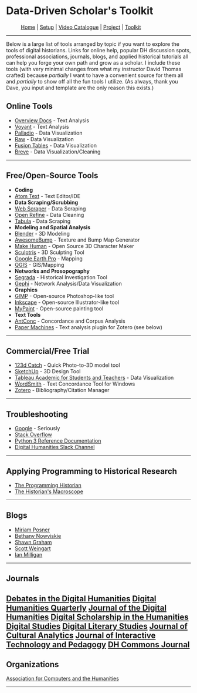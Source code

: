 # Data-Driven Scholar's Toolkit

<figure>
    <p>
        <a href="{{site.baseurl}}/index.html">Home</a> |
        <a href="{{site.baseurl}}/pages/setup.html">Setup</a> |
        <a href="{{site.baseurl}}/pages/Video List.html">Video Catalogue</a> |
        <a href="{{site.baseurl}}/pages/project.html">Project</a> |
        <a href="{{site.baseurl}}/pages/toolkit.html">Toolkit</a>
    </p>
</figure>

---

Below is a large list of tools arranged by topic if you want to explore the tools of digital historians. Links for online help, popular DH discussion spots, professional associations, journals, blogs, and applied historical tutorials all can help you forge your own path and grow as a scholar. I include these tools (with very minimal changes from what my instructor David Thomas crafted) because *partially* I want to have a convenient source for them all and *partially* to show off all the fun tools I utilize. (As always, thank you Dave, you input and template are the only reason this exists.)

## Online Tools

* [Overview Docs](https://www.overviewdocs.com/) - Text Analysis
* [Voyant](https://voyant-tools.org/) - Text Analysis
* [Palladio](http://hdlab.stanford.edu/palladio/#/) - Data Visualization
* [Raw](http://app.raw.densitydesign.org/) - Data Visualization
* [Fusion Tables](http://tables.googlelabs.com/) - Data Visualization
* [Breve](http://breve.designhumanities.org/) - Data Visualization/Cleaning

---

## Free/Open-Source Tools

* **Coding**
* [Atom Text](https://atom.io) - Text Editor/IDE
* **Data Scraping/Scrubbing**
* [Web Scraper](http://webscraper.io/) - Data Scraping
* [Open Refine](http://openrefine.org/) - Data Cleaning
* [Tabula](http://tabula.technology/) - Data Scraping
* **Modeling and Spatial Analysis**
* [Blender](https://www.blender.org/) - 3D Modeling
* [AwesomeBump](http://awesomebump.besaba.com/) - Texture and Bump Map Generator
* [Make Human](http://www.makehuman.org/) - Open Source 3D Character Maker
* [Sculptris](http://pixologic.com/sculptris/) - 3D Sculpting Tool
* [Google Earth Pro](https://www.google.com/earth/download/gep/agree.html) - Mapping
* [QGIS](http://www.qgis.org/) - GIS/Mapping
* **Networks and Prosopography**
* [Segrada](http://segrada.org/) - Historical Investigation Tool
* [Gephi](https://gephi.org/) - Network Analysis/Data Visualization
* **Graphics**
* [GIMP](https://www.gimp.org/) - Open-source Photoshop-like tool
* [Inkscape](https://inkscape.org/en/) - Open-source Illustrator-like tool
* [MyPaint](http://mypaint.org/) - Open-source painting tool
* **Text Tools**
* [AntConc](http://www.laurenceanthony.net/software/antconc/) - Concordance and Corpus Analysis
* [Paper Machines](http://papermachines.org/) - Text analysis plugin for Zotero (see below)

---

## Commercial/Free Trial

* [123d Catch](http://www.123dapp.com/catch) - Quick Photo-to-3D model tool
* [SketchUp](http://www.sketchup.com/) - 3D Design Tool
* [Tableau Academic for Students and Teachers](http://www.tableau.com/academic) - Data Visualization
* [WordSmith](http://www.lexically.net/wordsmith/) - Text Concordance Tool for Windows
* [Zotero](https://www.zotero.org/) - Bibliography/Citation Manager

---

## Troubleshooting

* [Google](http://google.com) - Seriously
* [Stack Overflow](http://stackoverflow.com/)
* [Python 3 Reference Documentation](https://docs.python.org/3/library/index.html)
* [Digital Humanities Slack Channel](http://digitalhumanities.slack.com)

---

## Applying Programming to Historical Research

* [The Programming Historian](http://programminghistorian.org/)
* [The Historian's Macroscope](http://www.themacroscope.org/)

---

## Blogs

* [Miriam Posner](http://miriamposner.com/)
* [Bethany Nowviskie](http://nowviskie.org/)
* [Shawn Graham](http://electricarchaeology.ca)
* [Scott Weingart](http://scottbot.net/)
* [Ian Milligan](https://ianmilligan.ca/)

---

## Journals

[Debates in the Digital Humanities](http://dhdebates.gc.cuny.edu/)
[Digital Humanities Quarterly](http://digitalhumanities.org/dhq/)
[Journal of the Digital Humanities](http://journalofdigitalhumanities.org/)
[Digital Scholarship in the Humanities](https://academic.oup.com/dsh)
[Digital Studies](http://www.digitalstudies.org/ojs/index.php/digital_studies)
[Digital Literary Studies](https://journals.psu.edu/dls)
[Journal of Cultural Analytics](http://culturalanalytics.org/)
[Journal of Interactive Technology and Pedagogy](https://jitp.commons.gc.cuny.edu/)
[DH Commons Journal](http://dhcommons.org/journal/2016)
---

## Organizations

[Association for Computers and the Humanities](http://ach.org/)

---
